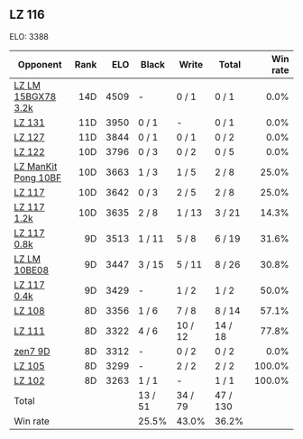 ## LZ 116 ##

ELO: 3388

Opponent | Rank | ELO | Black | Write | Total | Win rate
---------|-----:|----:|-------|-------|-------|-------:
[LZ LM 15BGX78 3.2k](LZ%20LM%2015BGX78%203.2k.md) | 14D | 4509 | - | 0 / 1 | 0 / 1 | 0.0%
[LZ 131](LZ%20131.md) | 11D | 3950 | 0 / 1 | - | 0 / 1 | 0.0%
[LZ 127](LZ%20127.md) | 11D | 3844 | 0 / 1 | 0 / 1 | 0 / 2 | 0.0%
[LZ 122](LZ%20122.md) | 10D | 3796 | 0 / 3 | 0 / 2 | 0 / 5 | 0.0%
[LZ ManKit Pong 10BF](LZ%20ManKit%20Pong%2010BF.md) | 10D | 3663 | 1 / 3 | 1 / 5 | 2 / 8 | 25.0%
[LZ 117](LZ%20117.md) | 10D | 3642 | 0 / 3 | 2 / 5 | 2 / 8 | 25.0%
[LZ 117 1.2k](LZ%20117%201.2k.md) | 10D | 3635 | 2 / 8 | 1 / 13 | 3 / 21 | 14.3%
[LZ 117 0.8k](LZ%20117%200.8k.md) | 9D | 3513 | 1 / 11 | 5 / 8 | 6 / 19 | 31.6%
[LZ LM 10BE08](LZ%20LM%2010BE08.md) | 9D | 3447 | 3 / 15 | 5 / 11 | 8 / 26 | 30.8%
[LZ 117 0.4k](LZ%20117%200.4k.md) | 9D | 3429 | - | 1 / 2 | 1 / 2 | 50.0%
[LZ 108](LZ%20108.md) | 8D | 3356 | 1 / 6 | 7 / 8 | 8 / 14 | 57.1%
[LZ 111](LZ%20111.md) | 8D | 3322 | 4 / 6 | 10 / 12 | 14 / 18 | 77.8%
[zen7 9D](zen7%209D.md) | 8D | 3312 | - | 0 / 2 | 0 / 2 | 0.0%
[LZ 105](LZ%20105.md) | 8D | 3299 | - | 2 / 2 | 2 / 2 | 100.0%
[LZ 102](LZ%20102.md) | 8D | 3263 | 1 / 1 | - | 1 / 1 | 100.0%
Total | | | 13 / 51 | 34 / 79 | 47 / 130 | 
Win rate| | | 25.5% | 43.0% | 36.2% | 
